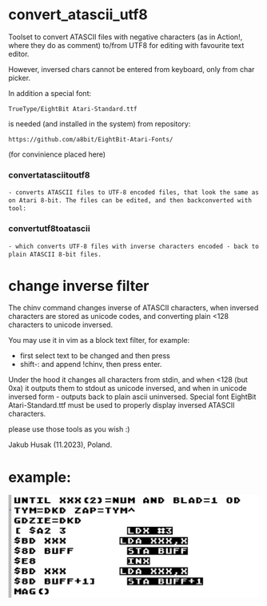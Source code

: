 # convert_atascii_utf8

Toolset to convert ATASCII files with negative characters (as in Action!, where they do as comment) to/from UTF8 for editing with favourite text editor.

However, inversed chars cannot be entered from keyboard, only from char picker.

In addition a special font:

    TrueType/EightBit Atari-Standard.ttf

is needed (and installed in the system) from repository:

    https://github.com/a8bit/EightBit-Atari-Fonts/

(for convinience placed here)

### convertatasciitoutf8

    - converts ATASCII files to UTF-8 encoded files, that look the same as on Atari 8-bit. The files can be edited, and then backconverted with tool:

### convertutf8toatascii

    - which converts UTF-8 files with inverse characters encoded - back to plain ATASCII 8-bit files.

# change inverse filter
The chinv command changes inverse of ATASCII characters, when inversed characters are stored as unicode codes, and converting plain <128 characters to unicode inversed.

You may use it in vim as a block text filter, for example:

- first select text to be changed and then press
- shift-: and append !chinv, then press enter.

Under the hood it changes all characters from stdin, and when <128 (but 0xa) it outputs them to stdout as unicode inversed, and when in unicode inversed form - outputs  back to plain
ascii uninversed.
Special font EightBit Atari-Standard.ttf must be used to properly display inversed ATASCII characters.

please use those tools as you wish :)

Jakub Husak (11.2023), Poland.

# example:

![](/example_view.png)
